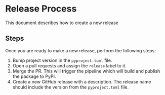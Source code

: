 # Release Process
This document describes how to create a new release

## Steps
Once you are ready to make a new release, perform the following steps:
1. Bump project version in the `pyproject.toml` file.
2. Open a pull requests and assign the `release` label to it.
3. Merge the PR. This will trigger the pipeline which will build and publish the package to PyPI.
4. Create a new GitHub release with a description. The release name should include the version from the `pyproject.toml` file.

